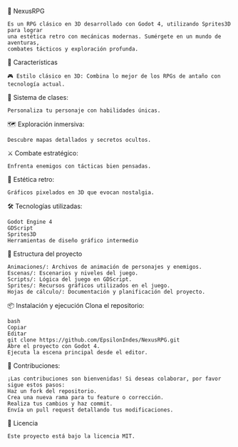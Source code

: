 🧩 NexusRPG

	Es un RPG clásico en 3D desarrollado con Godot 4, utilizando Sprites3D para lograr 
 	una estética retro con mecánicas modernas. Sumérgete en un mundo de aventuras, 
  	combates tácticos y exploración profunda.

🚀 Características

 	🎮 Estilo clásico en 3D: Combina lo mejor de los RPGs de antaño con tecnología actual.

🧙 Sistema de clases: 

	Personaliza tu personaje con habilidades únicas.

🗺️ Exploración inmersiva: 

	Descubre mapas detallados y secretos ocultos.

⚔️ Combate estratégico: 
	
 	Enfrenta enemigos con tácticas bien pensadas.

🎨 Estética retro: 
	
 	Gráficos pixelados en 3D que evocan nostalgia.

🛠️ Tecnologías utilizadas:
	
 	Godot Engine 4
	GDScript
	Sprites3D
	Herramientas de diseño gráfico intermedio

📁 Estructura del proyecto
	
 	Animaciones/: Archivos de animación de personajes y enemigos.
	Escenas/: Escenarios y niveles del juego.
	Scripts/: Lógica del juego en GDScript.
	Sprites/: Recursos gráficos utilizados en el juego.
	Hojas de cálculo/: Documentación y planificación del proyecto.
 
📦 Instalación y ejecución
Clona el repositorio:
	
 	bash
	Copiar
	Editar
	git clone https://github.com/EpsilonIndes/NexusRPG.git
	Abre el proyecto con Godot 4.
	Ejecuta la escena principal desde el editor.

🤝 Contribuciones:

	¡Las contribuciones son bienvenidas! Si deseas colaborar, por favor sigue estos pasos:
	Haz un fork del repositorio.
	Crea una nueva rama para tu feature o corrección.
	Realiza tus cambios y haz commit.
	Envía un pull request detallando tus modificaciones.
	
📄 Licencia
	
 	Este proyecto está bajo la licencia MIT.

